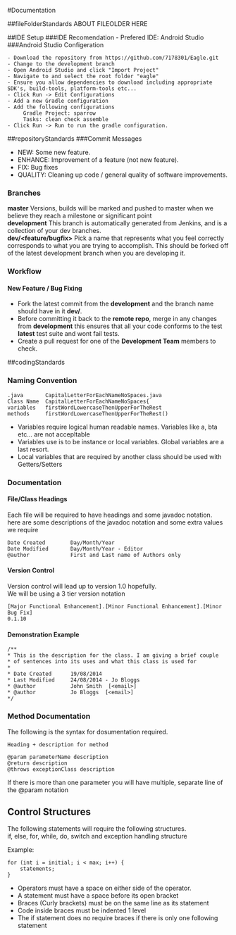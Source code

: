#Documentation

##fileFolderStandards
ABOUT FILEOLDER HERE

##IDE Setup	
###IDE Recomendation
	- Prefered IDE: Android Studio
###Android Studio Configeration

	- Download the repository from https://github.com/7178301/Eagle.git
	- Change to the development branch
	- Open Android Studio and click "Import Project"
	- Navigate to and select the root folder "eagle"
	- Ensure you allow dependencies to download including appropriate SDK's, build-tools, platform-tools etc...
	- Click Run -> Edit Configurations
	- Add a new Gradle configuration
	- Add the following configurations
	     Gradle Project: sparrow
	     Tasks: clean check assemble
	- Click Run -> Run to run the gradle configuration.

	
##repositoryStandards
###Commit Messages

* NEW: Some new feature.
* ENHANCE: Improvement of a feature (not new feature).
* FIX: Bug fixes
* QUALITY: Cleaning up code / general quality of software improvements.


### Branches
**master** Versions, builds will be marked and pushed to master when we believe they reach a milestone or significant point  
**development** This branch is automatically generated from Jenkins, and is a collection of your dev branches.  
**dev/<feature/bugfix>** Pick a name that represents what you feel correctly corresponds to what you are trying to accomplish. This should  be forked off of the latest development branch when you are developing it.

### Workflow

#### New Feature / Bug Fixing
* Fork the latest commit from the **development** and the branch name should have in it **dev/<What you are doing>**.
* Before committing it back to the **remote repo**, merge in any changes from **development** this ensures that all your code conforms to the test **latest** test suite and wont fail tests.
* Create a pull request for one of the **Development Team** members to check.


##codingStandards
### Naming Convention
	.java 		CapitalLetterForEachNameNoSpaces.java  
	Class Name	CapitalLetterForEachNameNoSpaces{  
	variables	firstWordLowercaseThenUpperForTheRest  
	methods		firstWordLowercaseThenUpperForTheRest()

- Variables require logical human readable names. Variables like a, bta etc... are not accepltable  
- Variables use is to be instance or local variables. Global variables are a last resort.  
- Local variables that are required by another class should be used with Getters/Setters


### Documentation ##
#### File/Class Headings ###
Each file will be required to have headings and some javadoc notation.  
here are some descriptions of the javadoc notation and some extra values we require

	Date Created		Day/Month/Year  
	Date Modified		Day/Month/Year - Editor  
	@author				First and Last name of Authors only  

#### Version Control ####
Version control will lead up to version 1.0 hopefully.  
We will be using a 3 tier version notation  

	[Major Functional Enhancement].[Minor Functional Enhancement].[Minor Bug Fix]
	0.1.10

#### Demonstration Example ####
	/**  
	* This is the description for the class. I am giving a brief couple
	* of sentences into its uses and what this class is used for  
	*  
	* Date Created		19/08/2014  
	* Last Modified		24/08/2014 - Jo Bloggs  
	* @author			John Smith  [<email>]
	* @author			Jo Bloggs  [<email>]
	*/


### Method Documentation ###
The following is the syntax for dosumentation required.

	Heading + description for method  
	   
	@param parameterName description  
	@return description  
	@throws exceptionClass description  

If there is more than one parameter you will have multiple, separate line of the @param notation

## Control Structures ##
The following statements will require the following structures.  
if, else, for, while, do, switch and exception handling structure

Example:  

	for (int i = initial; i < max; i++) {
	    statements;
	}

- Operators must have a space on either side of the operator.  
- A statement must have a space before its open bracket  
- Braces (Curly brackets) must be on the same line as its statement  
- Code inside braces must be indented 1 level  
- The if statement does no require braces if there is only one following statement